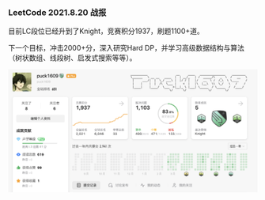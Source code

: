 ### LeetCode 2021.8.20 战报

目前LC段位已经升到了Knight，竞赛积分1937，刷题1100+道。

下一个目标，冲击2000+分，深入研究Hard DP，并学习高级数据结构与算法（树状数组、线段树、启发式搜索等等）。

![pictures/2021.8.20.png](pictures/2021.8.20.png)

